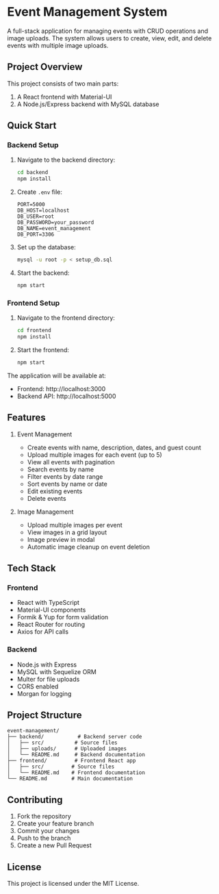 # Event Management System

A full-stack application for managing events with CRUD operations and image uploads. The system allows users to create, view, edit, and delete events with multiple image uploads.

## Project Overview

This project consists of two main parts:
1. A React frontend with Material-UI
2. A Node.js/Express backend with MySQL database

## Quick Start

### Backend Setup

1. Navigate to the backend directory:
   ```bash
   cd backend
   npm install
   ```

2. Create `.env` file:
   ```
   PORT=5000
   DB_HOST=localhost
   DB_USER=root
   DB_PASSWORD=your_password
   DB_NAME=event_management
   DB_PORT=3306
   ```

3. Set up the database:
   ```bash
   mysql -u root -p < setup_db.sql
   ```

4. Start the backend:
   ```bash
   npm start
   ```

### Frontend Setup

1. Navigate to the frontend directory:
   ```bash
   cd frontend
   npm install
   ```

2. Start the frontend:
   ```bash
   npm start
   ```

The application will be available at:
- Frontend: http://localhost:3000
- Backend API: http://localhost:5000

## Features

1. Event Management
   - Create events with name, description, dates, and guest count
   - Upload multiple images for each event (up to 5)
   - View all events with pagination
   - Search events by name
   - Filter events by date range
   - Sort events by name or date
   - Edit existing events
   - Delete events

2. Image Management
   - Upload multiple images per event
   - View images in a grid layout
   - Image preview in modal
   - Automatic image cleanup on event deletion

## Tech Stack

### Frontend
- React with TypeScript
- Material-UI components
- Formik & Yup for form validation
- React Router for routing
- Axios for API calls

### Backend
- Node.js with Express
- MySQL with Sequelize ORM
- Multer for file uploads
- CORS enabled
- Morgan for logging

## Project Structure

```
event-management/
├── backend/           # Backend server code
│   ├── src/          # Source files
│   ├── uploads/      # Uploaded images
│   └── README.md     # Backend documentation
├── frontend/         # Frontend React app
│   ├── src/         # Source files
│   └── README.md    # Frontend documentation
└── README.md        # Main documentation
```

## Contributing

1. Fork the repository
2. Create your feature branch
3. Commit your changes
4. Push to the branch
5. Create a new Pull Request

## License

This project is licensed under the MIT License.
